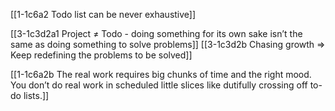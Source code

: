 [[1-1c6a2 Todo list can be never exhaustive]]

[[3-1c3d2a1 Project ≠ Todo - doing something for its own sake isn’t the same as doing something to solve problems]]
[[3-1c3d2b Chasing growth ⇒ Keep redefining the problems to be solved]]

[[1-1c6a2b The real work requires big chunks of time and the right mood. You don’t do real work in scheduled little slices like dutifully crossing off to-do lists.]]